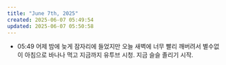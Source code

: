 ```yaml
---
title: "June 7th, 2025"
created: 2025-06-07 05:49:54
updated: 2025-06-07 05:50:58
---
```

  * 05:49 어제 밤에 늦게 잠자리에 들었지만 오늘 새벽에 너무 빨리 깨버려서 별수없이 아침으로 바나나 먹고 지금까지 유투브 시청. 지금 슬슬 졸리기 시작.

